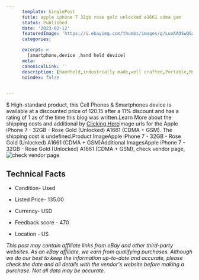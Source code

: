 ```yaml
---
      template: SinglePost
      title: apple iphone 7 32gb rose gold unlocked a1661 cdma gsm 
      status: Published
      date: '2023-02-12'
      featuredImage: 'https://i.ebayimg.com/thumbs/images/g/LuoAAOSwQGxjUq~Q/s-l225.jpg'
      categories: 

      excerpt: >-
        [smartphone,device ,hand held device]
      meta:
      canonicalLink: ''
      description: [handheld,industrially made,well crafted,Portable,Mobile,Compact,Convenient,Lightweight,Maneuverable,Man-portable,Miniature,Carriable,Hand-held,Light,Holdable,Transportable,Mobile device,Pocket-sized,On-the-go,Wireless,Cordless,Compact size,Convenient size, smartphone,device ,hand held device]
      noindex: false

        
---
```

$
    High-standard product, this Cell Phones & Smartphones device is available at a discounted price of 120.15 after a 11% discount and has a rating of 1 as of the time this blog was written.Learn More about the shipping costs and additional by [Clicking Here](https://www.ebay.com/itm/266118632645?hash=item3df5e814c5%3Ag%3ALuoAAOSwQGxjUq%7EQ&mkevt=1&mkcid=1&mkrid=711-53200-19255-0&campid=%253CePNCampaignId%253E&customid=%253CreferenceId%253E&toolid=10049)image urls for the Apple iPhone 7  - 32GB - Rose Gold (Unlocked) A1661 (CDMA + GSM). The shipping cost is undefined.Product ImageApple iPhone 7  - 32GB - Rose Gold (Unlocked) A1661 (CDMA + GSM)Additional ImagesApple iPhone 7  - 32GB - Rose Gold (Unlocked) A1661 (CDMA + GSM), check vendor page, ![check vendor page](https://origin-galleryplus.ebayimg.com/ws/web/266118632645_2_0_1/225x225.jpg,https://origin-galleryplus.ebayimg.com/ws/web/266118632645_3_0_1/225x225.jpg,https://origin-galleryplus.ebayimg.com/ws/web/266118632645_4_0_1/225x225.jpg,https://origin-galleryplus.ebayimg.com/ws/web/266118632645_5_0_1/225x225.jpg,https://origin-galleryplus.ebayimg.com/ws/web/266118632645_6_0_1/225x225.jpg,https://origin-galleryplus.ebayimg.com/ws/web/266118632645_7_0_1/225x225.jpg)
    
    

 ## Technical Facts 



     
      

 - Condition- Used 


      

 - Listed Price- 135.00 


      

 - Currency- USD 


      

 - Feedback score - 470 


      

 - Location - US 


      
      

 *_This post may contain affiliate links from eBay and other third-party websites. As an eBay affiliate, we earn from qualifying purchases. Although we do our best to keep the information up-to-date and accurate, please check the date and all details with the vendor's website before making a purchase. Not all data may be accurate._*



    
    
    
    
    
